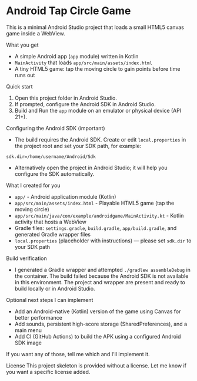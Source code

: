# Android Tap Circle Game

This is a minimal Android Studio project that loads a small HTML5 canvas game inside a WebView.

What you get
- A simple Android app (`app` module) written in Kotlin
- `MainActivity` that loads `app/src/main/assets/index.html`
- A tiny HTML5 game: tap the moving circle to gain points before time runs out

Quick start
1. Open this project folder in Android Studio.
2. If prompted, configure the Android SDK in Android Studio.
3. Build and Run the `app` module on an emulator or physical device (API 21+).

Configuring the Android SDK (important)
- The build requires the Android SDK. Create or edit `local.properties` in the project root and set your SDK path, for example:

```text
sdk.dir=/home/username/Android/Sdk
```

- Alternatively open the project in Android Studio; it will help you configure the SDK automatically.

What I created for you
- `app/` - Android application module (Kotlin)
- `app/src/main/assets/index.html` - Playable HTML5 game (tap the moving circle)
- `app/src/main/java/com/example/androidgame/MainActivity.kt` - Kotlin activity that hosts a WebView
- Gradle files: `settings.gradle`, `build.gradle`, `app/build.gradle`, and generated Gradle wrapper files
- `local.properties` (placeholder with instructions) — please set `sdk.dir` to your SDK path

Build verification
- I generated a Gradle wrapper and attempted `./gradlew assembleDebug` in the container. The build failed because the Android SDK is not available in this environment. The project and wrapper are present and ready to build locally or in Android Studio.

Optional next steps I can implement
- Add an Android-native (Kotlin) version of the game using Canvas for better performance
- Add sounds, persistent high-score storage (SharedPreferences), and a main menu
- Add CI (GitHub Actions) to build the APK using a configured Android SDK image

If you want any of those, tell me which and I'll implement it.

License
This project skeleton is provided without a license. Let me know if you want a specific license added.